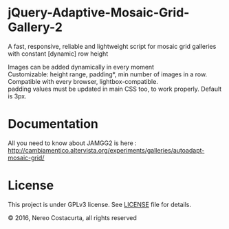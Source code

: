 # jQuery-Adaptive-Mosaic-Grid-Gallery-2
A fast, responsive, reliable and lightweight script for mosaic grid galleries with constant [dynamic] row height

Images can be added dynamically in every moment<br>
Customizable: height range, padding*, min number of images in a row.<br>
Compatible with every browser, lightbox-compatible.<br>
padding values must be updated in main CSS too, to work properly. Default is 3px.

# Documentation

All you need to know about JAMGG2 is here : http://cambiamentico.altervista.org/experiments/galleries/autoadapt-mosaic-grid/

# License

This project is under GPLv3 license. See [LICENSE](LICENSE) file for details.

&copy; 2016, Nereo Costacurta, all rights reserved
